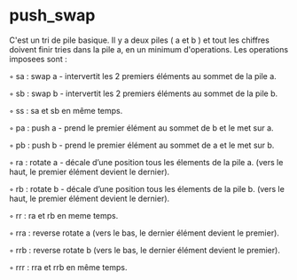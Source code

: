# push_swap

C'est un tri de pile basique. Il y a deux piles ( a et b ) et tout les chiffres doivent finir tries dans la pile a, en un minimum d'operations.
Les operations imposees sont :

◦ sa : swap a - intervertit les 2 premiers éléments au sommet de la pile a.

◦ sb : swap b - intervertit les 2 premiers éléments au sommet de la pile b.

◦ ss : sa et sb en même temps.

◦ pa : push a - prend le premier élément au sommet de b et le met sur a.

◦ pb : push b - prend le premier élément au sommet de a et le met sur b.

◦ ra : rotate a - décale d’une position tous les élements de la pile a.
(vers le haut, le premier élément devient le dernier).

◦ rb : rotate b - décale d’une position tous les élements de la pile b.
(vers le haut, le premier élément devient le dernier).

◦ rr : ra et rb en meme temps.

◦ rra : reverse rotate a
(vers le bas, le dernier élément devient le premier).

◦ rrb : reverse rotate b
(vers le bas, le dernier élément devient le premier).

◦ rrr : rra et rrb en même temps.
